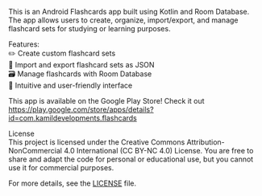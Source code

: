 This is an Android Flashcards app built using Kotlin and Room Database. The app allows users to create, organize, import/export, and manage flashcard sets for studying or learning purposes.  

Features:  
✏️ Create custom flashcard sets  
🔄 Import and export flashcard sets as JSON  
🗃️ Manage flashcards with Room Database  
🎨 Intuitive and user-friendly interface  
  
This app is available on the Google Play Store! Check it out https://play.google.com/store/apps/details?id=com.kamildevelopments.flashcards

License  
This project is licensed under the Creative Commons Attribution-NonCommercial 4.0 International (CC BY-NC 4.0) License. You are free to share and adapt the code for personal or educational use, but you cannot use it for commercial purposes.  

For more details, see the [LICENSE](License.txt) file.
